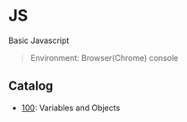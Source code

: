 # JS

Basic Javascript

> Environment: Browser(Chrome) console

## Catalog

- [100](./100/): Variables and Objects
